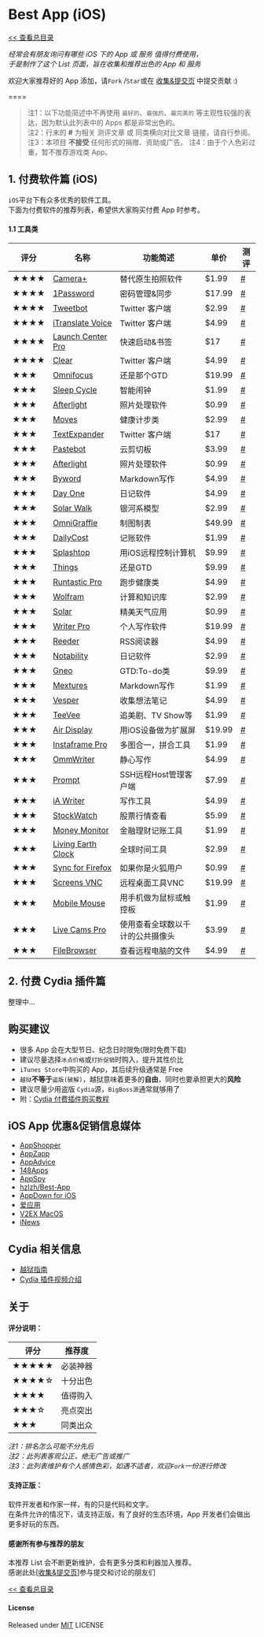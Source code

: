 # Best App (iOS)

[<< 查看总目录]

*经常会有朋友询问有哪些 iOS 下的 App 或 服务 值得付费使用，  
于是制作了这个 List 页面，旨在收集和推荐出色的 App 和 服务*

欢迎大家推荐好的 App 添加，请`Fork` /`Star`或在 [收集&提交页] 中提交贡献 :)

====

>注1：以下功能简述中不再使用 `最好的`、`最强的`、`最完美的` 等主观性较强的表达，因为默认此列表中的 Apps 都是非常出色的。  
>注2：行末的 **#** 为相关 测评文章 或 同类横向对比文章 链接，请自行参阅。  
>注3：本项目 **不接受** 任何形式的捐赠、资助或广告。
>注4：由于个人色彩过重，暂不推荐游戏类 App。

## 1. 付费软件篇 (iOS)

`iOS`平台下有众多优秀的软件工具。  
下面为付费软件的推荐列表，希望供大家购买付费 App 时参考。

#### 1.1 工具类

评分   | 名称  | 功能简述 | 单价 | 测评
----- | ----- | ------ | ----- | -----
★★★★  | [Camera+] | 替代原生拍照软件 | $1.99 | [#](http://iphone.appstorm.net/reviews/graphics/camera-4-an-almost-perfect-camera-app/)
★★★★  | [1Password] | 密码管理&同步 | $17.99 | [#](http://mac.appstorm.net/reviews/security/1password-4-is-hands-down-the-best-password-app/)
★★★★  | [Tweetbot] | Twitter 客户端 | $2.99 | [#](http://www.macstories.net/reviews/tweetbot-3-review-human-after-all/)
★★★★  | [iTranslate Voice] | Twitter 客户端 | $4.99 | [#](http://www.idownloadblog.com/2013/07/03/itranslate-voice-2/)
★★★★  | [Launch Center Pro] | 快速启动&书签 | $17 | [#](http://www.macstories.net/reviews/launch-center-pro-2-0-review/)
★★★★  | [Clear] | Twitter 客户端 | $4.99 | [#](http://www.macworld.com/article/2048920/clear-for-ios-7-review-slick-to-do-list-app-gets-bigger-slicker.html)
★★★   | [Omnifocus] | 还是那个GTD | $19.99 | [#](http://www.imore.com/omnifocus-2-iphone-review-completely-redesigned-ios-7-easier-use-ever)
★★★   | [Sleep Cycle] | 智能闹钟 | $1.99 | [#](http://mymorningroutine.com/sleep-cycle-review/)
★★★   | [Afterlight] | 照片处理软件 | $0.99 | [#](http://ipad.appstorm.net/reviews/photography-reviews/afterlight-simple-subtle-photo-editing-brilliance/)
★★★   | [Moves] | 健康计步类| $2.99 | [#](http://www.trustedreviews.com/moves_Mobile-App_review)
★★★   | [TextExpander] | Twitter 客户端 | $17 | [#](http://www.macstories.net/reviews/textexpander-touch-2-0-brings-fill-in-snippets-formatted-text-to-ios/)
★★★   | [Pastebot] | 云剪切板 | $3.99 | [#](http://www.macstories.net/reviews/pastebot-iphone-review/)
★★★   | [Afterlight] | 照片处理软件 | $0.99 | [#](http://ipad.appstorm.net/reviews/photography-reviews/afterlight-simple-subtle-photo-editing-brilliance/)
★★★   | [Byword] | Markdown写作 | $4.99 | [#](http://iphone.appstorm.net/reviews/productivity/byword-2-1-beautiful-markdown-for-ios-7/)
★★★   | [Day One] | 日记软件 | $4.99 | [#](http://www.macstories.net/tag/day-one/)
★★★   | [Solar Walk] | 银河系模型 | $2.99 | [#](http://reviews.cnet.com/8301-19512_7-57539611-233/coolest-app-ive-seen-all-month-solar-walk/)
★★★   | [OmniGraffle] | 制图制表 | $49.99 | [#](http://mac.appstorm.net/reviews/graphics/omnigraffle-6-a-huge-leap-for-the-mac-diagraming-app-2/)
★★★   | [DailyCost] | 记账软件 | $1.99 | [#](http://iphone.appstorm.net/reviews/business-finance/dailycost-tracking-your-spending-just-got-beautiful/)
★★★   | [Splashtop] | 用iOS远程控制计算机 | $9.99 | [#](http://www.macworld.com/article/2030876/review-splashtop-2-a-free-innovative-remote-desktop-mac-ios-app-with-issues.html)
★★★   | [Things] | 还是GTD | $9.99 | [#](http://www.idownloadblog.com/2013/10/15/todo-7-review/)
★★★   | [Runtastic Pro] | 跑步健康类 | $4.99 | [#](http://theruniverse.com/2012/07/review-runtastic-pro-gps-iphone-app/)
★★★   | [Wolfram] | 计算和知识库 | $2.99 | [#](http://lifehacker.com/tag/wolfram-alpha)
★★★   | [Solar] | 精美天气应用 | $0.99 | [#](http://www.imore.com/solar-weather-iphone-review)
★★★   | [Writer Pro] | 个人写作软件 | $19.99 | [#](http://www.imore.com/writer-pro-now-available-app-store-both-mac-and-ios)
★★★   | [Reeder] | RSS阅读器 | $4.99 | [#](http://www.macstories.net/reviews/reeder-2-review-2/)
★★★   | [Notability] | 日记软件 | $2.99 | [#](http://www.laptopmag.com/reviews/note-taking-apps/notability.aspx)
★★★   | [Gneo] | GTD:To-do类 | $9.99 | [#](http://appadvice.com/review/quickadvice-gneo)
★★★   | [Mextures] | Markdown写作 | $1.99 | [#](http://reviews.cnet.com/software/mextures-ios/4505-3513_7-35782639.html)
★★★   | [Vesper] | 收集想法笔记 | $4.99 | [#](http://www.macstories.net/reviews/vesper-review-collect-your-thoughts/)
★★★   | [TeeVee] | 追美剧、TV Show等 | $1.99 | [#](http://www.imore.com/teevee-2-iphone-can-track-your-favorite-shows-and-alert-you-when-new-episode-airing)
★★★   | [Air Display] | 用iOS设备做为扩展屏 | $19.99 | [#](http://www.148apps.com/reviews/air-display-2-review/)
★★★   | [Instaframe Pro] | 多图合一，拼合工具 | $1.99 | [#](http://www.148apps.com/reviews/instaframe-pro-review/)
★★★   | [OmmWriter] | 静心写作 | $4.99 | [#](http://www.148apps.com/reviews/ommwriter-ipad-review/)
★★★   | [Prompt] | SSH远程Host管理客户端 | $7.99 | [#](http://www.148apps.com/reviews/prompt-review/)
★★★   | [iA Writer] | 写作工具 | $4.99 | [#](http://www.geekswithjuniors.com/blog/2012/10/17/ia-writer.html)
★★★   | [StockWatch] | 股票行情查看 | $5.99 | [#](http://www.imore.com/bloomberg-ipad-review-casual-stock-app-ipad)
★★★   | [Money Monitor] | 金融理财记账工具 | $1.99 | [#](http://www.imore.com/top-5-budget-finance-tracking-apps-iphone)
★★★   | [Living Earth Clock] | 全球时间工具 | $2.99 | [#](http://www.148apps.com/reviews/living-earth-hd-world-time-clock-weather-review/)
★★★   | [Sync for Firefox] | 如果你是火狐用户 | $0.99 | [#](https://support.mozilla.org/en-US/questions/964649)
★★★   | [Screens VNC] | 远程桌面工具VNC | $19.99 | [#](http://www.imore.com/screens-20-review)
★★★   | [Mobile Mouse] | 用手机做为鼠标或触控板 | $1.99 | [#](http://www.knowyourmobile.com/apps/10288/mobile-mouse-ipad-review)
★★★   | [Live Cams Pro] | 使用查看全球数以千计的公共摄像头 | $3.99 | [#](http://forums.imore.com/ios-apps-games/258748-world-live-cams-pro-surveillance-camera-viewer-app.html)
★★★   | [FileBrowser] | 查看远程电脑的文件 | $4.99 | [#](http://www.macworld.com/product/462870/filebrowser-access-files-on-remote-computers.html)


## 2. 付费 Cydia 插件篇

整理中...

## 购买建议

* 很多 App 会在大型节日、纪念日时限免(限时免费下载)
* 建议尽量选择`冰点价格`或`打折促销`时购入，提升其性价比
* `iTunes Store`中购买的 App，其后续升级通常是 Free
* `越狱`**不等于**`盗版(破解)`，越狱意味着更多的**自由**，同时也要承担更大的**风险**
* 建议尽量少用盗版 `Cydia`源，`BigBoss源`通常就够用了
* 附：[Cydia 付费插件购买教程](http://www.jbguide.me/2012/03/28/buy-tweaks-via-yinlian/)

## iOS App 优惠&促销信息媒体

* [AppShopper](http://appshopper.com/)
* [AppZapp](http://appzapp.us/)
* [AppAdvice](http://appadvice.com/appnn)
* [148Apps](http://www.148apps.com/)
* [AppSpy](http://www.appspy.com/)
* [hzlzh/Best-App](https://github.com/hzlzh/Best-App)
* [AppDown for iOS](http://www.ipadown.com/ios/)
* [爱应用](http://www.iapps.im/)
* [V2EX MacOS](http://v2ex.com/go/macosx)
* [iNews](http://inews.io/)

## Cydia 相关信息

* [越狱指南](http://www.jbguide.me/about-us/)
* [Cydia 插件视频介绍](http://www.youtube.com/user/myjailbreakmovies)

## 关于

#### 评分说明： 
 
评分   | 推荐度 
----- | -----
★★★★★ | 必装神器
★★★★☆ | 十分出色
★★★★  | 值得购入
★★★☆  | 亮点突出
★★★   | 同类出众

*注1：排名怎么可能不分先后*  
*注2：此列表客观公正，绝无广告或推广*  
*注3：此列表维护有个人感情色彩，如遇不适者，欢迎`Fork`一份进行修改*

#### 支持正版：

软件开发者和作家一样，有的只是代码和文字。  
在条件允许的情况下，请支持正版，有了良好的生态环境，App 开发者们会做出更多好玩的东西。

#### 感谢所有参与推荐的朋友

本推荐 List 会不断更新维护，会有更多分类和利器加入推荐。  
感谢此处\[[收集&提交页]\]参与提交和讨论的朋友们

[<< 查看总目录]

#### License

Released under [MIT] LICENSE

[<< 查看总目录]: https://github.com/hzlzh/Best-App/
[issue]: https://github.com/hzlzh/Best-App/issues/1
[收集&提交页]: https://github.com/hzlzh/Best-App/issues/1
[反馈]: https://github.com/hzlzh/Best-App/issues/new
[MIT]: http://rem.mit-license.org/

[Tweetbot]: http://tapbots.com/software/tweetbot/
[Afterlight]: http://afterlight.us/
[Camera+]: http://taptaptap.com/camera+
[Sleep Cycle]: http://www.sleepcycle.com/
[1Password]: https://agilebits.com/
[iTranslate Voice]: http://itranslatevoice.com/
[Launch Center Pro]: http://contrast.co/launch-center-pro/
[Moves]: http://www.moves-app.com/
[Clear]: http://www.realmacsoftware.com/clear
[Omnifocus]: http://www.omnigroup.com/products/omnifocus-iphone/
[TextExpander]: http://ipad.appstorm.net/reviews/productivity/text-expander-a-staggeringly-useful-time-saver/
[Pastebot]: http://tapbots.com/software/pastebot/
[Byword]: http://bywordapp.com/
[GarageBand]: http://www.apple.com/ios/garageband/
[Solar Walk]: http://vitotechnology.com/solar-walk.html
[OmniGraffle]: http://www.omnigroup.com/omnigraffle/
[Day One]: http://dayoneapp.com/
[DailyCost]: http://dailycost.com/
[Splashtop]: http://www.splashtop.com/personal
[Things]: http://culturedcode.com/things/
[Runtastic Pro]: http://www.runtastic.com/apps
[Wolfram]: http://products.wolframalpha.com/iphone
[Byword]: http://metaclassy.com/
[Solar]: http://thisissolar.com/
[Writer Pro]: http://writer.pro/
[Reeder]: http://reederapp.com/
[Notability]: http://www.gingerlabs.com/
[Gneo]: http://www.gneo.co/
[Mextures]: http://www.mextures.com/
[Vesper]: http://vesperapp.co/
[TeeVee]: http://www.teeveeapp.com/
[Air Display]: http://avatron.com/apps/air-display
[Instaframe Pro]: http://www.insta-frame.com/
[OmmWriter]: http://www.ommwriter.com/
[Prompt]: http://panic.com/prompt/
[iA Writer]: http://www.iawriter.com/iphone/
[StockWatch]: http://stockwatch.toughturtle.com/
[Money Monitor]: http://www.maxwellapps.com/
[Living Earth Clock]: http://www.livingearthapp.com/
[xScope Mirror]: http://xscopeapp.com/
[Sync for Firefox]: http://apollobrowser.com/
[Screens VNC]: http://edovia.com/en/screens.html
[Mobile Mouse]: http://mobilemouse.com/
[Live Cams Pro]: http://eggmantechnologies.com/apps/livecamspro/
[FileBrowser]: http://www.stratospherix.com/products/filebrowser
